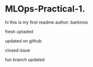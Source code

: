# MLOps-Practical-1.
hi this is my first readme 
author: barkinos

fresh uptaded

updated on github

closed issue

fun branch updated
